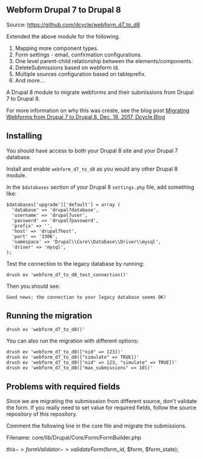 Webform Drupal 7 to Drupal 8
-----

Source: https://github.com/dcycle/webform_d7_to_d8

Extended the above module for the following.

1. Mapping more component types.
2. Form settings - email, confirmation configurations.
3. One level parent-child relationship between the elements/components.
4. DeleteSubmissions based on webform id.
5. Multiple sources configuration based on tableprefix.
5. And more...


A Drupal 8 module to migrate webforms and their submissions from Drupal 7 to Drupal 8.

For more information on why this was create, see the blog post [Migrating Webforms from Drupal 7 to Drupal 8, Dec. 18, 2017, Dcycle Blog](http://blog.dcycle.com/blog/2017-12-18/migrating-webforms-drupal7-to-drupal8/)

Installing
-----

You should have access to both your Drupal 8 site and your Drupal 7 database.

Install and enable `webform_d7_to_d8` as you would any other Drupal 8 module.

In the `$databases` section of your Drupal 8 `settings.php` file, add something like:

    $databases['upgrade']['default'] = array (
      'database' => 'drupal7database',
      'username' => 'drupal7user',
      'password' => 'drupal7password',
      'prefix' => '',
      'host' => 'drupal7host',
      'port' => '3306',
      'namespace' => 'Drupal\\Core\\Database\\Driver\\mysql',
      'driver' => 'mysql',
    );

Test the connection to the legacy database by running:

    drush ev 'webform_d7_to_d8_test_connection()'

Then you should see:

    Good news: the connection to your legacy database seems OK!

Running the migration
-----

    drush ev 'webform_d7_to_d8()'

You can also run the migration with different options:

    drush ev 'webform_d7_to_d8(["nid" => 123])'
    drush ev 'webform_d7_to_d8(["simulate" => TRUE])'
    drush ev 'webform_d7_to_d8(["nid" => 123, "simulate" => TRUE])'
    drush ev 'webform_d7_to_d8(["max_submissions" => 10])'

Problems with required fields
-----

Since we are migrating the submisssion from different source, don't validate the form. If you really need to set value for required fields, follow the source repository of this repository.

Comment the following line in the core file and migrate the submissions.

Filename: core/lib/Drupal/Core/Form/FormBuilder.php 

$this->formValidator->validateForm($form_id, $form, $form_state); 

